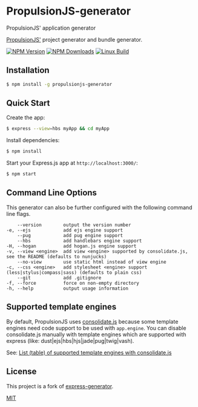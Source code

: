 # PropulsionJS-generator
PropulsionJS' application generator

[PropulsionJS'](https://www.npmjs.com/package/propulsionjs) project generator and bundle generator.

[![NPM Version][npm-image]][npm-url]
[![NPM Downloads][downloads-image]][downloads-url]
[![Linux Build][travis-image]][travis-url]

## Installation

```sh
$ npm install -g propulsionjs-generator
```

## Quick Start

Create the app:

```bash
$ express --view=hbs myApp && cd myApp
```

Install dependencies:

```bash
$ npm install
```

Start your Express.js app at `http://localhost:3000/`:

```bash
$ npm start
```

## Command Line Options

This generator can also be further configured with the following command line flags.

        --version        output the version number
    -e, --ejs            add ejs engine support
        --pug            add pug engine support
        --hbs            add handlebars engine support
    -H, --hogan          add hogan.js engine support
    -v, --view <engine>  add view <engine> supported by consolidate.js, see the README (defaults to nunjucks)
        --no-view        use static html instead of view engine
    -c, --css <engine>   add stylesheet <engine> support (less|stylus|compass|sass) (defaults to plain css)
        --git            add .gitignore
    -f, --force          force on non-empty directory
    -h, --help           output usage information

## Supported template engines

By default, PropulsionJS uses [consolidate.js](https://github.com/tj/consolidate.js/) because some template engines need code support to be used with `app.engine`. You can disable consolidate.js manually with template engines which are supported with express (like: dust|ejs|hbs|hjs|jade|pug|twig|vash).

See: [List (table) of supported template engines with consolidate.js](https://github.com/tj/consolidate.js#supported-template-engines)

## License

This project is a fork of [express-generator](https://github.com/expressjs/generator).

[MIT](LICENSE)

[npm-image]: https://img.shields.io/npm/v/propulsionjs-generator.svg
[npm-url]: https://npmjs.org/package/propulsionjs-generator
[travis-image]: https://img.shields.io/travis/A-312/propulsionjs-generator/master.svg?label=linux
[travis-url]: https://travis-ci.org/A-312/propulsionjs-generator
[downloads-image]: https://img.shields.io/npm/dm/propulsionjs-generator.svg
[downloads-url]: https://npmjs.org/package/propulsionjs-generator
